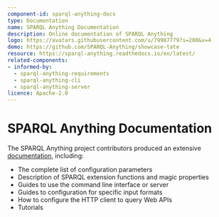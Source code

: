 ```yaml
---
component-id: sparql-anything-docs
type: Documentation
name: SPARQL Anything Documentation
description: Online documentation of SPARQL Anything
logo: https://avatars.githubusercontent.com/u/79987779?s=200&v=4
demo: https://github.com/SPARQL-Anything/showcase-tate
resource: https://sparql-anything.readthedocs.io/en/latest/
related-components:
- informed-by:
  - sparql-anything-requirements
  - sparql-anything-cli
  - sparql-anything-server
licence: Apache-2.0
---
```


# SPARQL Anything Documentation

The SPARQL Anything project contributors produced an extensive [documentation](https://sparql-anything.readthedocs.io/en/latest/BROWSER/), including:

- The complete list of configuration parameters
- Description of SPARQL extension functions and magic properties
- Guides to use the command line interface or server
- Guides to configuration for specific input formats
- How to configure the HTTP client to query Web APIs
- Tutorials
